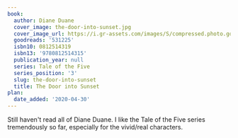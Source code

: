 ```yaml
---
book:
  author: Diane Duane
  cover_image: the-door-into-sunset.jpg
  cover_image_url: https://i.gr-assets.com/images/S/compressed.photo.goodreads.com/books/1254906390l/531225.jpg
  goodreads: '531225'
  isbn10: 0812514319
  isbn13: '9780812514315'
  publication_year: null
  series: Tale of the Five
  series_position: '3'
  slug: the-door-into-sunset
  title: The Door into Sunset
plan:
  date_added: '2020-04-30'
---
```


Still haven't read all of Diane Duane. I like the Tale of the Five series tremendously so far, especially for the
vivid/real characters.
